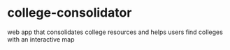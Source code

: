 # college-consolidator
web app that consolidates college resources and helps users find colleges with an interactive map
